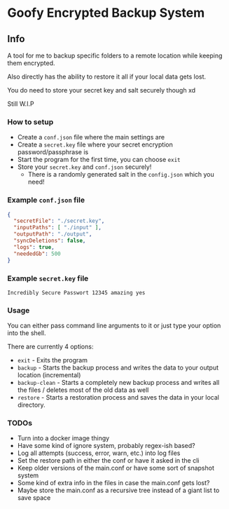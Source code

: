 # Goofy Encrypted Backup System

## Info
A tool for me to backup specific folders to a remote location while keeping them encrypted.

Also directly has the ability to restore it all if your local data gets lost.

You do need to store your secret key and salt securely though xd

Still W.I.P

### How to setup
* Create a `conf.json` file where the main settings are
* Create a `secret.key` file where your secret encryption password/passphrase is
* Start the program for the first time, you can choose `exit`
* Store your `secret.key` and `conf.json` securely! 
  * There is a randomly generated salt in the `config.json` which you need!

### Example `conf.json` file
```json
{
  "secretFile": "./secret.key",
  "inputPaths": [ "./input" ],
  "outputPath": "./output",
  "syncDeletions": false,
  "logs": true,
  "neededGb": 500
}
```

### Example `secret.key` file
```
Incredibly Secure Passwort 12345 amazing yes
```

### Usage
You can either pass command line arguments to it or just type your option into the shell.

There are currently 4 options:
* `exit` - Exits the program
* `backup` - Starts the backup process and writes the data to your output location (incremental)
* `backup-clean` - Starts a completely new backup process and writes all the files / deletes most of the old data as well
* `restore` - Starts a restoration process and saves the data in your local directory.

### TODOs
* Turn into a docker image thingy
* Have some kind of ignore system, probably regex-ish based?
* Log all attempts (success, error, warn, etc.) into log files
* Set the restore path in either the conf or have it asked in the cli
* Keep older versions of the main.conf or have some sort of snapshot system
* Some kind of extra info in the files in case the main.conf gets lost?
* Maybe store the main.conf as a recursive tree instead of a giant list to save space